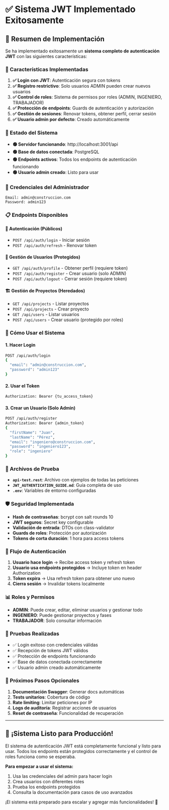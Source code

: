 # ✅ Sistema JWT Implementado Exitosamente

## 🎯 Resumen de Implementación

Se ha implementado exitosamente un **sistema completo de autenticación JWT** con las siguientes características:

### 🔐 Características Implementadas

1. **✅ Login con JWT**: Autenticación segura con tokens
2. **✅ Registro restrictivo**: Solo usuarios ADMIN pueden crear nuevos usuarios 
3. **✅ Control de roles**: Sistema de permisos por roles (ADMIN, INGENIERO, TRABAJADOR)
4. **✅ Protección de endpoints**: Guards de autenticación y autorización
5. **✅ Gestión de sesiones**: Renovar tokens, obtener perfil, cerrar sesión
6. **✅ Usuario admin por defecto**: Creado automáticamente

### 🚀 Estado del Sistema

- **🟢 Servidor funcionando**: http://localhost:3001/api
- **🟢 Base de datos conectada**: PostgreSQL
- **🟢 Endpoints activos**: Todos los endpoints de autenticación funcionando
- **🟢 Usuario admin creado**: Listo para usar

### 👤 Credenciales del Administrador

```
Email: admin@construccion.com
Password: admin123
```

### 📋 Endpoints Disponibles

#### 🔑 Autenticación (Públicos)
- `POST /api/auth/login` - Iniciar sesión
- `POST /api/auth/refresh` - Renovar token

#### 👤 Gestión de Usuarios (Protegidos)
- `GET /api/auth/profile` - Obtener perfil (requiere token)
- `POST /api/auth/register` - Crear usuario (solo ADMIN)
- `POST /api/auth/logout` - Cerrar sesión (requiere token)

#### 🏗️ Gestión de Proyectos (Heredados)
- `GET /api/projects` - Listar proyectos
- `POST /api/projects` - Crear proyecto
- `GET /api/users` - Listar usuarios
- `POST /api/users` - Crear usuario (protegido por roles)

### 🔧 Cómo Usar el Sistema

#### 1. Hacer Login
```bash
POST /api/auth/login
{
  "email": "admin@construccion.com",
  "password": "admin123"
}
```

#### 2. Usar el Token
```bash
Authorization: Bearer {tu_access_token}
```

#### 3. Crear un Usuario (Solo Admin)
```bash
POST /api/auth/register
Authorization: Bearer {admin_token}
{
  "firstName": "Juan",
  "lastName": "Pérez",
  "email": "ingeniero@construccion.com",
  "password": "ingeniero123",
  "role": "ingeniero"
}
```

### 📁 Archivos de Prueba

- **`api-test.rest`**: Archivo con ejemplos de todas las peticiones
- **`JWT_AUTHENTICATION_GUIDE.md`**: Guía completa de uso
- **`.env`**: Variables de entorno configuradas

### 🛡️ Seguridad Implementada

- **Hash de contraseñas**: bcrypt con salt rounds 10
- **JWT seguros**: Secret key configurable
- **Validación de entrada**: DTOs con class-validator
- **Guards de roles**: Protección por autorización
- **Tokens de corta duración**: 1 hora para access tokens

### 🔄 Flujo de Autenticación

1. **Usuario hace login** → Recibe access token y refresh token
2. **Usuario usa endpoints protegidos** → Incluye token en header Authorization
3. **Token expira** → Usa refresh token para obtener uno nuevo
4. **Cierra sesión** → Invalidar tokens localmente

### 📊 Roles y Permisos

- **ADMIN**: Puede crear, editar, eliminar usuarios y gestionar todo
- **INGENIERO**: Puede gestionar proyectos y fases
- **TRABAJADOR**: Solo consultar información

### 🧪 Pruebas Realizadas

- ✅ Login exitoso con credenciales válidas
- ✅ Recepción de tokens JWT válidos
- ✅ Protección de endpoints funcionando
- ✅ Base de datos conectada correctamente
- ✅ Usuario admin creado automáticamente

### 🎯 Próximos Pasos Opcionales

1. **Documentación Swagger**: Generar docs automáticas
2. **Tests unitarios**: Cobertura de código
3. **Rate limiting**: Limitar peticiones por IP
4. **Logs de auditoría**: Registrar acciones de usuarios
5. **Reset de contraseña**: Funcionalidad de recuperación

---

## 🎉 ¡Sistema Listo para Producción!

El sistema de autenticación JWT está completamente funcional y listo para usar. Todos los endpoints están protegidos correctamente y el control de roles funciona como se esperaba.

**Para empezar a usar el sistema:**
1. Usa las credenciales del admin para hacer login
2. Crea usuarios con diferentes roles
3. Prueba los endpoints protegidos
4. Consulta la documentación para casos de uso avanzados

¡El sistema está preparado para escalar y agregar más funcionalidades! 🚀
